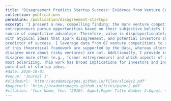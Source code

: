 ```yaml
---
title: "Disagreement Predicts Startup Success: Evidence from Venture Competitions <br> <br> <span style='font-weight: normal; font-style: italic;'>Revise and Resubmit, Strategy Science</span>"
collection: publications
permalink: /publication/disagreement-startups
excerpt: 'I present a new, compelling finding: the more venture competition judges disagree about the quality of a startup, the more likely the startup is to succeed. To explain why, I build on the notion that (i)
entrepreneurs pursue opportunities based on their subjective beliefs (ii) common opinion cannot be a
source of competitive advantage. Therefore, value is disproportionately created and captured by founders
with atypical ideas that spark disagreement, and potential investors should harness disagreement as a
predictor of success. I leverage data from 67 venture competitions to show that the empirical implications
of this theoretical framework are supported by the data, whereas alternative explanations (e.g., that judges
disagree more about risky ventures) are not. Additionally, I provide insights into what evaluators tend to
disagree more often (e.g., former entrepreneurs) and which aspects of a startup (e.g., business model) are
most polarizing. This work has broad implications for investors and institutions that strive to evaluate the
potential of startup ideas.'
#date: 2010-10-01
#venue: 'Journal 1'
#slidesurl: 'http://academicpages.github.io/files/slides2.pdf'
#paperurl: 'http://academicpages.github.io/files/paper2.pdf'
#citation: 'Your Name, You. (2010). &quot;Paper Title Number 2.&quot; <i>Journal 1</i>. 1(2).'
---
```



